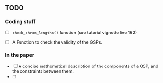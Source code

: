 ## TODO


### Coding stuff

- [ ] `check_chrom_lengths()` function (see tutorial vignette line 162)
- [ ] A Function to check the validity of the GSPs.


### In the paper

- [ ] A concise mathematical description of the components of a GSP, and the constraints between them.
- [ ] 

